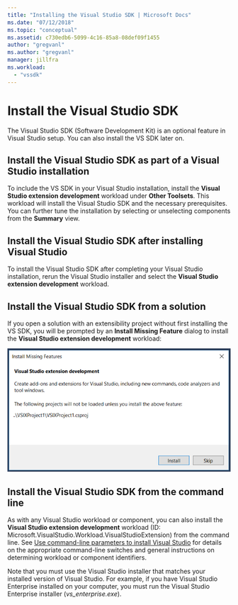 ```yaml
---
title: "Installing the Visual Studio SDK | Microsoft Docs"
ms.date: "07/12/2018"
ms.topic: "conceptual"
ms.assetid: c730edb6-5099-4c16-85a8-08def09f1455
author: "gregvanl"
ms.author: "gregvanl"
manager: jillfra
ms.workload: 
  - "vssdk"
---
```

# Install the Visual Studio SDK

The Visual Studio SDK (Software Development Kit) is an optional feature in Visual Studio setup. You can also install the VS SDK later on.  
  
## Install the Visual Studio SDK as part of a Visual Studio installation

To include the VS SDK in your Visual Studio installation, install the **Visual Studio extension development** workload under **Other Toolsets**. This workload will install the Visual Studio SDK and the necessary prerequisites. You can further tune the installation by selecting or unselecting components from the **Summary** view.
  
## Install the Visual Studio SDK after installing Visual Studio

To install the Visual Studio SDK after completing your Visual Studio installation, rerun the Visual Studio installer and select the **Visual Studio extension development** workload.  
  
## Install the Visual Studio SDK from a solution

If you open a solution with an extensibility project without first installing the VS SDK, you will be prompted by an **Install Missing Feature** dialog to install the **Visual Studio extension development** workload:

![Install extension development](../extensibility/media/install-extension-development.png "Install extension development")  
  
## Install the Visual Studio SDK from the command line

As with any Visual Studio workload or component, you can also install the **Visual Studio extension development** workload (ID: Microsoft.VisualStudio.Workload.VisualStudioExtension) from the command line. See [Use command-line parameters to install Visual Studio](../install/use-command-line-parameters-to-install-visual-studio.md) for details on the appropriate command-line switches and general instructions on determining workload or component identifiers.
  
Note that you must use the Visual Studio installer that matches your installed version of Visual Studio. For example, if you have Visual Studio Enterprise installed on your computer, you must run the Visual Studio Enterprise installer (*vs_enterprise.exe*).